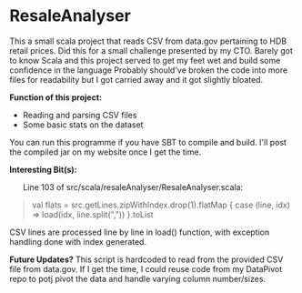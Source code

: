 # ResaleAnalyser
This a small scala project that reads CSV from data.gov pertaining to HDB retail prices. Did this for a small challenge presented by my CTO. Barely got to know Scala and this project served to get my feet wet and build some confidence in the language
Probably should've broken the code into more files for readability but I got carried away and it got slightly bloated.

<b>Function of this project:</b>
 - Reading and parsing CSV files
 - Some basic stats on the dataset

You can run this programme if you have SBT to compile and build. I'll post the compiled jar on my website once I get the time.

<b>Interesting Bit(s):</b>
<ul>Line 103 of src/scala/resaleAnalyser/ResaleAnalyser.scala:</ul>
<blockquote>val flats = src.getLines.zipWithIndex.drop(1).flatMap { case (line, idx) => load(idx, line.split(",")) }.toList</blockquote>

CSV lines are processed line by line in load() function, with exception handling done with index generated.

<b>Future Updates?</b>
This script is hardcoded to read from the provided CSV file from data.gov. If I get the time, I could reuse code from my DataPivot repo to potj pivot the data and handle varying column number/sizes.
